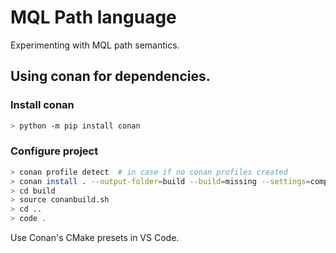 # MQL Path language

Experimenting with MQL path semantics.

## Using conan for dependencies.

### Install conan

```sh
> python -m pip install conan
```

### Configure project

```sh
> conan profile detect  # in case if no conan profiles created
> conan install . --output-folder=build --build=missing --settings=compiler.cppstd=20
> cd build
> source conanbuild.sh
> cd ..
> code .
```

Use Conan's CMake presets in VS Code.